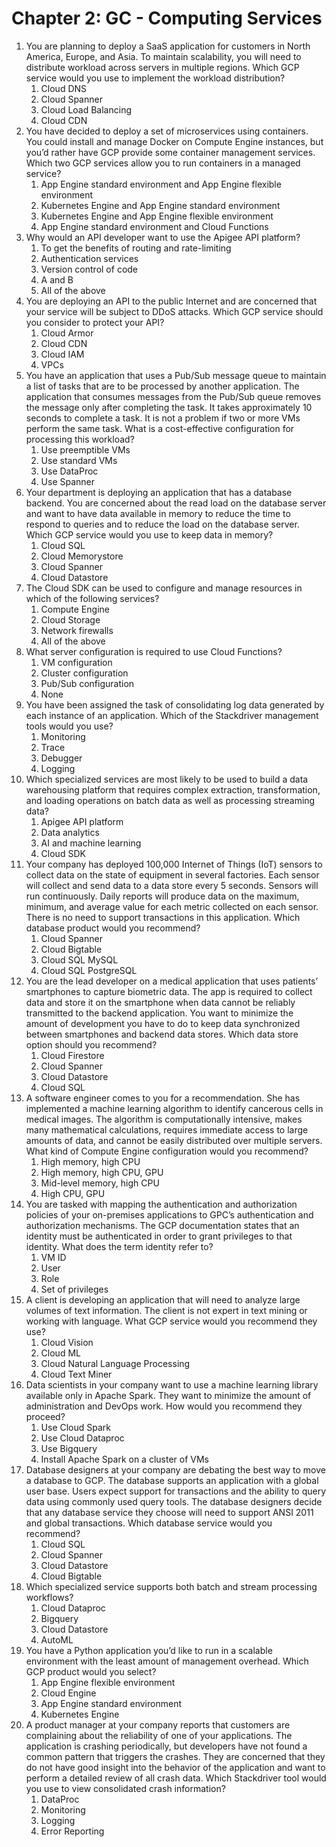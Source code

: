 # Chapter 2: GC - Computing Services

1. You are planning to deploy a SaaS application for customers in North America, Europe, and Asia. To maintain scalability, you will need to distribute workload across servers in multiple regions. Which GCP service would you use to implement the workload distribution? 
	1. Cloud DNS 
	2. Cloud Spanner 
	3. Cloud Load Balancing 
	4. Cloud CDN 
2. You have decided to deploy a set of microservices using containers. You could install and manage Docker on Compute Engine instances, but you’d rather have GCP provide some container management services. Which two GCP services allow you to run containers in a managed service? 
	1. App Engine standard environment and App Engine flexible environment 
	2. Kubernetes Engine and App Engine standard environment 
	3. Kubernetes Engine and App Engine flexible environment 
	4. App Engine standard environment and Cloud Functions 
3. Why would an API developer want to use the Apigee API platform? 
	1. To get the benefits of routing and rate-limiting 
	2. Authentication services 
	3. Version control of code 
	4. A and B 
	5. All of the above 
4. You are deploying an API to the public Internet and are concerned that your service will be subject to DDoS attacks. Which GCP service should you consider to protect your API? 
	1. Cloud Armor
	2. Cloud CDN 
	3. Cloud IAM 
	4. VPCs 
5. You have an application that uses a Pub/Sub message queue to maintain a list of tasks that are to be processed by another application. The application that consumes messages from the Pub/Sub queue removes the message only after completing the task. It takes approximately 10 seconds to complete a task. It is not a problem if two or more VMs perform the same task. What is a cost-effective configuration for processing this workload? 
	1. Use preemptible VMs
	2. Use standard VMs 
	3. Use DataProc 
	4. Use Spanner 
6. Your department is deploying an application that has a database backend. You are concerned about the read load on the database server and want to have data available in memory to reduce the time to respond to queries and to reduce the load on the database server. Which GCP service would you use to keep data in memory? 
	1. Cloud SQL 
	2. Cloud Memorystore 
	3. Cloud Spanner 
	4. Cloud Datastore 
7. The Cloud SDK can be used to configure and manage resources in which of the following services? 
	1. Compute Engine 
	2. Cloud Storage 
	3. Network firewalls 
	4. All of the above 
8. What server configuration is required to use Cloud Functions? 
	1. VM configuration 
	2. Cluster configuration 
	3. Pub/Sub configuration 
	4. None 
9. You have been assigned the task of consolidating log data generated by each instance of an 
   application. Which of the Stackdriver management tools would you use? 
	1. Monitoring
	2. Trace 
	3. Debugger 
	4. Logging
10. Which specialized services are most likely to be used to build a data warehousing platform that requires complex extraction, transformation, and loading operations on batch data as well as processing streaming data? 
	1. Apigee API platform 
	2. Data analytics 
	3. AI and machine learning 
	4. Cloud SDK 
11. Your company has deployed 100,000 Internet of Things (IoT) sensors to collect data on the state of equipment in several factories. Each sensor will collect and send data to a data store every 5 seconds. Sensors will run continuously. Daily reports will produce data on the maximum, minimum, and average value for each metric collected on each sensor. There is no need to support transactions in this application. Which database product would you recommend? 
	1. Cloud Spanner
	2. Cloud Bigtable
	3. Cloud SQL MySQL 
	4. Cloud SQL PostgreSQL 
12. You are the lead developer on a medical application that uses patients’ smartphones to capture biometric data. The app is required to collect data and store it on the smartphone when data cannot be reliably transmitted to the backend application. You want to minimize the amount of development you have to do to keep data synchronized between smartphones and backend data stores. Which data store option should you recommend? 
	1. Cloud Firestore 
	2. Cloud Spanner 
	3. Cloud Datastore 
	4. Cloud SQL 
13. A software engineer comes to you for a recommendation. She has implemented a machine learning algorithm to identify cancerous cells in medical images. The algorithm is computationally intensive, makes many mathematical calculations, requires immediate access to large amounts of data, and cannot be easily distributed over multiple servers. What kind of Compute Engine configuration would you recommend? 
	1. High memory, high CPU 
	2. High memory, high CPU, GPU
	3. Mid-level memory, high CPU 
	4. High CPU, GPU 
14. You are tasked with mapping the authentication and authorization policies of your on-premises applications to GPC’s authentication and authorization mechanisms. The GCP documentation states that an identity must be authenticated in order to grant privileges to that identity. What does the term identity refer to? 
	1. VM ID 
	2. User 
	3. Role 
	4. Set of privileges 
15. A client is developing an application that will need to analyze large volumes of text information. The client is not expert in text mining or working with language. What GCP service would you recommend they use? 
	1. Cloud Vision 
	2. Cloud ML 
	3. Cloud Natural Language Processing 
	4. Cloud Text Miner 
16. Data scientists in your company want to use a machine learning library available only in Apache Spark. They want to minimize the amount of administration and DevOps work. How would you recommend they proceed? 
	1. Use Cloud Spark 
	2. Use Cloud Dataproc 
	3. Use Bigquery 
	4. Install Apache Spark on a cluster of VMs 
17. Database designers at your company are debating the best way to move a database to GCP. The database supports an application with a global user base. Users expect support for transactions and the ability to query data using commonly used query tools. The database designers decide that any database service they choose will 
    need to support ANSI 2011 and global transactions. Which database service would you recommend? 
	1. Cloud SQL 
	2. Cloud Spanner
	3. Cloud Datastore 
	4. Cloud Bigtable 
18. Which specialized service supports both batch and stream processing workflows? 
	1. Cloud Dataproc 
	2. Bigquery 
	3. Cloud Datastore 
	4. AutoML 
19. You have a Python application you’d like to run in a scalable environment with the least 
    amount of management overhead. Which GCP product would you select? 
	1. App Engine flexible environment 
	2. Cloud Engine 
	3. App Engine standard environment
	4. Kubernetes Engine 
20. A product manager at your company reports that customers are complaining about the reliability of one of your applications. The application is crashing periodically, but developers have not found a common pattern that triggers the crashes. They are concerned that they do not have good insight into the behavior of the application and want to perform a detailed review of all crash data. Which Stackdriver tool would you use to view consolidated crash information? 
	1. DataProc 
	2. Monitoring 
	3. Logging 
	4. Error Reporting 